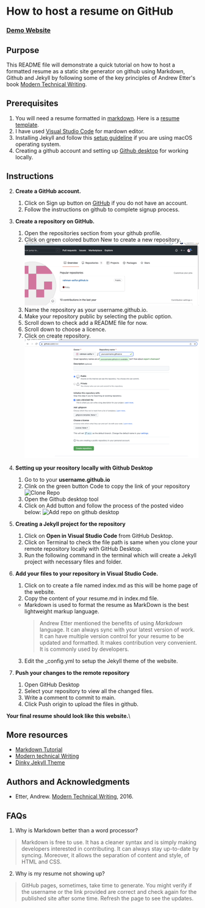 How to host a resume on GitHub
===
### [Demo Website](http://rahman-asifur.github.io/) 

Purpose
---
This README file will demonstrate a quick tutorial on how to host a formatted resume as a static site generator on github using Markdown, Github and Jekyll by following some of the key principles of Andrew Etter's book [Modern Technical Writing](https://www.amazon.ca/Modern-Technical-Writing-Introduction-Documentation-ebook/dp/B01A2QL9SS).

Prerequisites
---
1. You will need a resume formatted in [markdown](https://www.markdownguide.org/getting-started/). Here is a [resume template](https://github.com/rahman-asifur/rahman-asifur.github.io/blob/main/resume_rahman_asifur.pdf).
2. I have used [Visual Studio Code](https://code.visualstudio.com/) for mardown editor.
3. Installing Jekyll and follow this [setup guideline](https://jekyllrb.com/docs/installation/#requirements) if you are using macOS operating system.
4. Creating a github account and setting up [Github desktop](https://desktop.github.com/) for working locally.

Instructions
---
2. **Create a GitHub account.**
	1. Click on Sign up button on [GitHub](https://github.com) if you do not have an account.
	2. Follow the instructions on github to complete signup process.
3. **Create a repository on GitHub.**
	1. Open the repositories section from your github profile.
	2. Click on green colored button New to create a new repository.
	![This is create repo Gif](https://github.com/rahman-asifur/rahman-asifur.github.io/blob/main/images/new_repository.gif)
	3. Name the repository as your username.github.io.
	4. Make your repository public by selecting the public option.
	5. Scroll down to check add a README file for now.
	6. Scroll down to choose a licence.
	7. Click on create repository. 
	![New Repo](https://github.com/rahman-asifur/rahman-asifur.github.io/blob/main/images/create_repository.png)
4. **Setting up your reository locally with Github Desktop**
	1. Go to to your **username.github.io**
	2. Clink on the green button Code to copy the link of your repository
	![Clone Repo](https://github.com/rahman-asifur/rahman-asifur.github.io/blob/main/images/copy_repository.gif)
	3. Open the Github desktop tool
	4. Click on Add button and follow the process of the posted video below:
	![Add repo on github desktop](https://github.com/rahman-asifur/rahman-asifur.github.io/blob/main/images/clone_github.gif)
5. **Creating a Jekyll project for the repository**
    1. Click on **Open in Visual Studio Code** from GitHub Desktop.
	2. Click on Terminal to check the file path is same when you clone your remote repository locally with GitHub Desktop.
	3. Run the following command in the terminal which will create a Jekyll project with necessary files and folder.

5. **Add your files to your repository in Visual Studio Code.**
    1. Click on to create a file named index.md as this will be home page of the website.
	2. Copy the content of your resume.md in index.md file.
	  - Markdown is used to format the resume as MarkDown is the best lightweight markup language.
        >Andrew Etter mentioned the benefits of using *Markdown* language. It can always sync with your latest version of work. It can have multiple version control for your resume to be updated and formatted. It makes contribution very convenient. It is commonly used by developers.
	3. Edit the _config.yml to setup the Jekyll theme of the website.
6. **Push your changes to the remote repository**
    1. Open GitHub Desktop
	2. Select your repository to view all the changed files.
	3. Write a comment to commit to main.
	4. Click Push origin to upload the files in github.
	



**Your final resume should look like this website.**\

More resources
---
* [Markdown Tutorial](https://www.markdownguide.org/getting-started/)
* [Modern technical Writing](https://www.amazon.ca/Modern-Technical-Writing-Introduction-Documentation-ebook/dp/B01A2QL9SS)
* [Dinky Jekyll Theme](https://pages-themes.github.io/dinky/)


Authors and Acknowledgments
---
* Etter, Andrew. [Modern Technical Writing](https://www.amazon.ca/Modern-Technical-Writing-Introduction-Documentation-ebook/dp/B01A2QL9SS), 2016.

FAQs
---
1. Why is Markdown better than a word processor?
> Markdown is free to use. It has a cleaner syntax and is simply making developers interested in contributing. It can always stay up-to-date by syncing. Moreover, it allows the separation of content and style, of HTML and CSS.
2. Why is my resume not showing up?
> GitHub pages, sometimes, take time to generate. You might verify if the username or the link provided are correct and check again for the published site after some time. Refresh the page to see the updates.